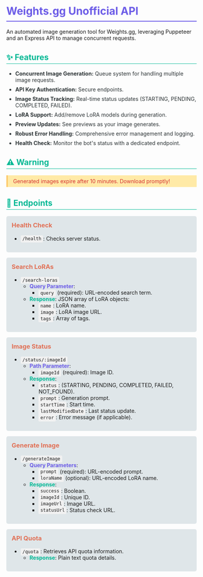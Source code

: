<style>
    h1 {
        color: #6c5ce7;
        border-bottom: 2px solid #6c5ce7;
        padding-bottom: 0.3em;
    }
    h2 {
        color: #00b894;
        border-bottom: 1px solid #00b894;
        padding-bottom: 0.2em;
    }
    a {
        color: #0984e3;
        text-decoration: none;
    }
    a:hover {
        text-decoration: underline;
    }
    code {
        background-color: #f1f1f1;
        padding: 0.2em 0.4em;
        border-radius: 3px;
        font-family: monospace;
    }
    .feature-list li {
        color: #2d3436;
        margin-bottom: 8px;
    }
    .warning {
        background-color: #ffeaa7;
        border-left: 4px solid #fdcb6e;
        padding: 0.5em 1em;
        margin: 1em 0;
        color: #d63031;
    }
    .endpoint {
        background-color: #dfe6e9;
        border-radius: 5px;
        padding: 1em;
        margin-bottom: 1em;
    }
    .endpoint h3 {
        color: #e17055;
        margin-top: 0;
    }
    .parameter {
        color: #6c5ce7;
        font-weight: bold;
    }
    .response {
        color: #00b894;
        font-weight: bold;
    }
</style>

# Weights.gg Unofficial API

An automated image generation tool for Weights.gg, leveraging Puppeteer and an Express API to manage concurrent requests.

## ✨ Features

<div class="feature-list">
<ul>
    <li><strong>Concurrent Image Generation:</strong> Queue system for handling multiple image requests.</li>
    <li><strong>API Key Authentication:</strong> Secure endpoints.</li>
    <li><strong>Image Status Tracking:</strong> Real-time status updates (STARTING, PENDING, COMPLETED, FAILED).</li>
    <li><strong>LoRA Support:</strong> Add/remove LoRA models during generation.</li>
    <li><strong>Preview Updates:</strong> See previews as your image generates.</li>
    <li><strong>Robust Error Handling:</strong> Comprehensive error management and logging.</li>
    <li><strong>Health Check:</strong> Monitor the bot's status with a dedicated endpoint.</li>
</ul>
</div>

## ⚠️ Warning

<div class="warning">
Generated images expire after 10 minutes. Download promptly!
</div>

## 🚀 Endpoints

<div class="endpoint">
<h3>Health Check</h3>
<ul>
    <li><code>/health</code>: Checks server status.</li>
</ul>
</div>

<div class="endpoint">
<h3>Search LoRAs</h3>
<ul>
    <li><code>/search-loras</code>
        <ul>
            <li><span class="parameter">Query Parameter</span>:
                <ul>
                    <li><code>query</code> (required): URL-encoded search term.</li>
                </ul>
            </li>
            <li><span class="response">Response</span>: JSON array of LoRA objects:
                <ul>
                    <li><code>name</code>: LoRA name.</li>
                    <li><code>image</code>: LoRA image URL.</li>
                    <li><code>tags</code>: Array of tags.</li>
                </ul>
            </li>
        </ul>
    </li>
</ul>
</div>

<div class="endpoint">
<h3>Image Status</h3>
<ul>
    <li><code>/status/:imageId</code>
        <ul>
            <li><span class="parameter">Path Parameter</span>:
                <ul>
                    <li><code>imageId</code> (required): Image ID.</li>
                </ul>
            </li>
            <li><span class="response">Response</span>:
                <ul>
                    <li><code>status</code>: (STARTING, PENDING, COMPLETED, FAILED, NOT_FOUND).</li>
                    <li><code>prompt</code>: Generation prompt.</li>
                    <li><code>startTime</code>: Start time.</li>
                    <li><code>lastModifiedDate</code>: Last status update.</li>
                    <li><code>error</code>: Error message (if applicable).</li>
                </ul>
            </li>
        </ul>
    </li>
</ul>
</div>

<div class="endpoint">
<h3>Generate Image</h3>
<ul>
    <li><code>/generateImage</code>
        <ul>
            <li><span class="parameter">Query Parameters</span>:
                <ul>
                    <li><code>prompt</code> (required): URL-encoded prompt.</li>
                    <li><code>loraName</code> (optional): URL-encoded LoRA name.</li>
                </ul>
            </li>
            <li><span class="response">Response</span>:
                <ul>
                    <li><code>success</code>: Boolean.</li>
                    <li><code>imageId</code>: Unique ID.</li>
                    <li><code>imageUrl</code>: Image URL.</li>
                    <li><code>statusUrl</code>: Status check URL.</li>
                </ul>
            </li>
        </ul>
    </li>
</ul>
</div>

<div class="endpoint">
<h3>API Quota</h3>
<ul>
    <li><code>/quota</code>: Retrieves API quota information.
        <ul>
            <li><span class="response">Response</span>: Plain text quota details.</li>
        </ul>
    </li>
</ul>
</div>